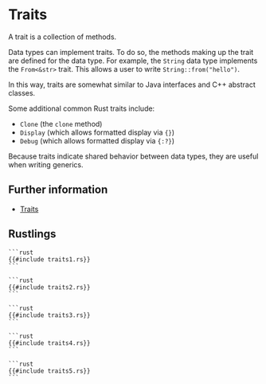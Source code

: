 # Traits

A trait is a collection of methods.

Data types can implement traits. To do so, the methods making up the trait are defined for the data type. For example, the `String` data type implements the `From<&str>` trait. This allows a user to write `String::from("hello")`.

In this way, traits are somewhat similar to Java interfaces and C++ abstract classes.

Some additional common Rust traits include:

- `Clone` (the `clone` method)
- `Display` (which allows formatted display via `{}`)
- `Debug` (which allows formatted display via `{:?}`)

Because traits indicate shared behavior between data types, they are useful when writing generics.

## Further information

- [Traits](https://doc.rust-lang.org/book/ch10-02-traits.html)

## Rustlings

~~~admonish note title="traits1" collapsible=true
```rust
{{#include traits1.rs}}
```
~~~

~~~admonish note title="traits2" collapsible=true
```rust
{{#include traits2.rs}}
```
~~~

~~~admonish note title="traits3" collapsible=true
```rust
{{#include traits3.rs}}
```
~~~

~~~admonish note title="traits4" collapsible=true
```rust
{{#include traits4.rs}}
```
~~~

~~~admonish note title="traits5" collapsible=true
```rust
{{#include traits5.rs}}
```
~~~
